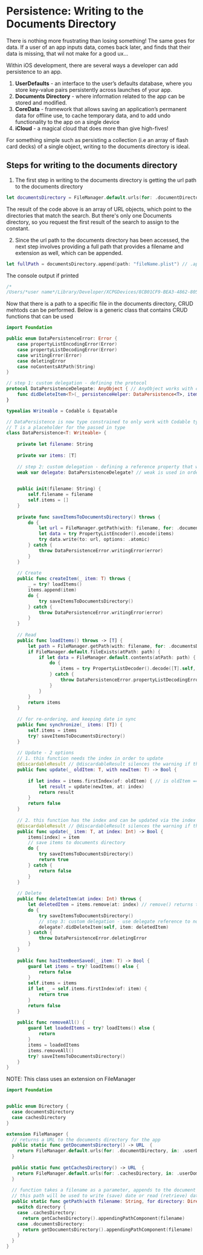 # Persistence: Writing to the Documents Directory 
There is nothing more frustrating than losing something! The same goes for data. If a user of an app inputs data, comes back later, and finds that their data is missing, that wil not make for a good ux...

Within iOS development, there are several ways a developer can add persistence to an app.
1. **UserDefaults** - an interface to the user’s defaults database, where you store key-value pairs persistently across launches of your app.
2. **Documents Directory** - where information related to the app can be stored and modified.
3. **CoreData** - framework that allows saving an application’s permanent data for offline use, to cache temporary data, and to add undo functionality to the app on a single device
4. **iCloud** - a magical cloud that does more than give high-fives!

For something simple such as persisting a collection (i.e an array of flash card decks) of a single object, writing to the documents directory is ideal.

## Steps for writing to the documents directory 
1. The first step in writing to the documents directory is getting the url path to the documents directory 
``` Swift
let documentsDirectory = FileManager.default.urls(for: .documentDirectory, in: .userDomainMask)[0] // or .first!

```
The result of the code above is an array of URL objects, which point to the directories that match the search. But there's only one Documents directory, so you request the first result of the search to assign to the constant.

2. Since the url path to the documents directory has been accessed, the next step involves providing a full path that provides a filename and extension as well, which can be appended.
``` Swift
let fullPath = documentsDirectory.append(path: "fileName.plist") // .appendingPathComponent("fileName").appendingPathExtension("plist") can also be used
```
The console output if printed
``` Swift
/* 
/Users/*user name*/Library/Developer/XCPGDevices/8CB01CF9-BEA3-4862-8051-DEE9F9209625/data/Containers/Data/Application/D60B7E68-6261-439C-9931-88EC05801663/Documents/fileName.plist
```
Now that there is a path to a specific file in the documents directory, CRUD mehtods can be performed.
Below is a generic class that contains CRUD functions that can be used
``` Swift
import Foundation

public enum DataPersistenceError: Error {
    case propertyListEncodingError(Error)
    case propertyListDecodingError(Error)
    case writingError(Error)
    case deletingError
    case noContentsAtPath(String)
}

// step 1: custom delegation - defining the protocol
protocol DataPersistenceDelegate: AnyObject { // AnyObject works with class types
    func didDeleteItem<T>(_ persistenceHelper: DataPersistence<T>, item: T)
}

typealias Writeable = Codable & Equatable

// DataPersistence is now type constrained to only work with Codable types
// T is a placeholder for the passed in type
class DataPersistence<T: Writeable> {
    
    private let filename: String
    
    private var items: [T]
    
    // step 2: custom delegation - defining a reference property that will be registered at the object listening for notifications
    weak var delegate: DataPersistenceDelegate? // weak is used in order to break a strong reference cycle between the delegate object and DataPersistence class

    
    public init(filename: String) {
        self.filename = filename
        self.items = []
    }
    
    private func saveItemsToDocumentsDirectory() throws {
        do {
            let url = FileManager.getPath(with: filename, for: .documentsDirectory)
            let data = try PropertyListEncoder().encode(items)
            try data.write(to: url, options: .atomic)
        } catch {
            throw DataPersistenceError.writingError(error)
        }
    }
    
    // Create
    public func createItem(_ item: T) throws {
        _ = try? loadItems()
        items.append(item)
        do {
            try saveItemsToDocumentsDirectory()
        } catch {
            throw DataPersistenceError.writingError(error)
        }
    }
    
    // Read
    public func loadItems() throws -> [T] {
        let path = FileManager.getPath(with: filename, for: .documentsDirectory).path
        if FileManager.default.fileExists(atPath: path) {
            if let data = FileManager.default.contents(atPath: path) {
                do {
                    items = try PropertyListDecoder().decode([T].self, from: data)
                } catch {
                    throw DataPersistenceError.propertyListDecodingError(error)
                }
            }
        }
        return items
    }
    
    // for re-ordering, and keeping date in sync
    public func synchronize(_ items: [T]) {
        self.items = items
        try? saveItemsToDocumentsDirectory()
    }
    
    // Update - 2 options
    // 1. this function needs the index in order to update
    @discardableResult // @discardableResult silences the warning if the return value is not used by the caller
    public func update(_ oldItem: T, with newItem: T) -> Bool {
        
        if let index = items.firstIndex(of: oldItem) { // is oldItem == currentItem in array
            let result = update(newItem, at: index)
            return result
        }
        return false
    }
    
    // 2. this function has the index and can be updated via the index
    @discardableResult // @discardableResult silences the warning if the return value is not used by the caller
    public func update(_ item: T, at index: Int) -> Bool {
        items[index] = item
        // save items to documents directory
        do {
            try saveItemsToDocumentsDirectory()
            return true
        } catch {
            return false
        }
    }
    
    // Delete
    public func deleteItem(at index: Int) throws {
        let deletedItem = items.remove(at: index) // remove() returns the element which can be stored in deletedItem
        do {
            try saveItemsToDocumentsDirectory()
            // step 3: custom delegation - use delegate reference to notify observer of deletion
            delegate?.didDeleteItem(self, item: deletedItem)
        } catch {
            throw DataPersistenceError.deletingError
        }
    }
    
    public func hasItemBeenSaved(_ item: T) -> Bool {
        guard let items = try? loadItems() else {
            return false
        }
        self.items = items
        if let _ = self.items.firstIndex(of: item) {
            return true
        }
        return false
    }
    
    public func removeAll() {
        guard let loadedItems = try? loadItems() else {
            return
        }
        items = loadedItems
        items.removeAll()
        try? saveItemsToDocumentsDirectory()
    }
}
```

NOTE: This class uses an extension on FileManager
``` Swift
import Foundation


public enum Directory {
  case documentsDirectory
  case cachesDirectory
}

extension FileManager {
  // returns a URL to the documents directory for the app
  public static func getDocumentsDirectory() -> URL  {
    return FileManager.default.urls(for: .documentDirectory, in: .userDomainMask)[0]
  }
  
  public static func getCachesDirectory() -> URL  {
    return FileManager.default.urls(for: .cachesDirectory, in: .userDomainMask)[0]
  }
  
  // function takes a filename as a parameter, appends to the document directory's URL and returns that path
  // this path will be used to write (save) date or read (retrieve) data
  public static func getPath(with filename: String, for directory: Directory) -> URL {
    switch directory {
    case .cachesDirectory:
      return getCachesDirectory().appendingPathComponent(filename)
    case .documentsDirectory:
      return getDocumentsDirectory().appendingPathComponent(filename)
    }
  }
}
```
